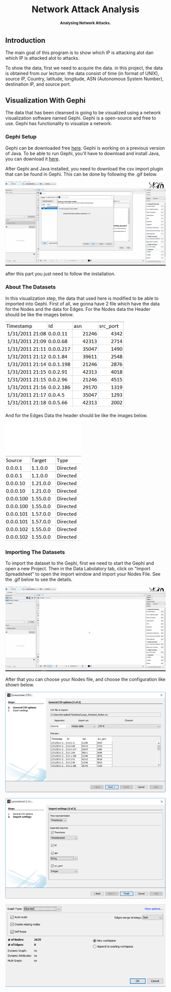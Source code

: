 <h1 align="center">
  Network Attack Analysis
</h1>
<p align="center">
<sup>
  <b>Analysing Network Attacks.</b>
</sup>
</p>


## Introduction

The main goal of this program is to show which IP is attacking alot dan which IP is attacked alot to attacks.

To show the data, first we need to acquire the data. in this project, the data is obtained from our lecturer. the data consist of time (in format of UNIX), source IP, Country, latitude, longitude, ASN (Autonomous System Number), destination IP, and source port.


## Visualization With Gephi

The data that has been cleansed is going to be visualized using a network visualization software named Gephi. Gephi is a open-source and free to use. Gephi has functionality to visualize a network.

### Gephi Setup

Gephi can be downloaded free [here](https://gephi.org/users/download/). Gephi is working on a previous version of Java. To be able to run Gephi, you'll have to download and install Java, you can download it [here](https://www.java.com/en/download/). 

After Gephi and Java installed, you need to download the csv import plugin that can be found in Gephi.
This can be done by following the .gif below.

![tutorialPlugin](https://raw.githubusercontent.com/RyanHiroshi/Network-Analysis/master/Screenshot/Installing_Plugin.gif)

after this part you just need to follow the installation.

### About The Datasets

In this visualization step, the data that used here is modified to be able to imported into Gephi. First of all, we gonna have 2 file which have the data for the Nodes and the data for Edges. For the Nodes data the Header should be like the images below.

![nodesHeader](https://raw.githubusercontent.com/RyanHiroshi/Network-Analysis/master/Screenshot/Nodes_Data.PNG)

And for the Edges Data the header should be like the images below.

![edgesHeader](https://raw.githubusercontent.com/RyanHiroshi/Network-Analysis/master/Screenshot/Edges_Data.PNG)

### Importing The Datasets

To import the dataset to the Gephi, first we need to start the Gephi and open a new Project. Then in the Data Labolatory tab, click on "Import Spreadsheet" to open the import window and import your Nodes File. See the .gif below to see the details.

![tutorialImportSpreadsheet](https://raw.githubusercontent.com/RyanHiroshi/Network-Analysis/master/Screenshot/Importing_Spreadsheet.gif)

After that you can choose your Nodes file, and choose the configuration like shown below.

![importNodes](https://raw.githubusercontent.com/RyanHiroshi/Network-Analysis/master/Screenshot/Import_Nodes.PNG)

![importNodes(2)](https://raw.githubusercontent.com/RyanHiroshi/Network-Analysis/master/Screenshot/Import_Nodes(2).PNG)

![importNodes(3)](https://raw.githubusercontent.com/RyanHiroshi/Network-Analysis/master/Screenshot/Import_Nodes(3).PNG)


